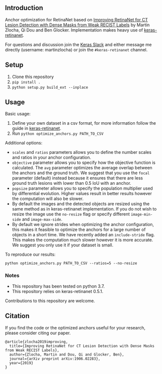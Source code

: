 ## Introduction

Anchor optimization for RetinaNet based on [Improving RetinaNet for CT Lesion Detection with Dense Masks from Weak RECIST Labels](https://arxiv.org/abs/1906.02283) by Martin Zlocha, Qi Dou and Ben Glocker.
Implementation makes heavy use of [keras-retinanet](https://github.com/fizyr/keras-retinanet).

For questions and discussion join the [Keras Slack](https://keras-slack-autojoin.herokuapp.com/) and either message me directly (username: martinzlocha) or join the `#keras-retinanet` channel.

## Setup

1. Clone this repository
1. `pip install .`
1. `python setup.py build_ext --inplace`

## Usage

Basic usage:

1. Define your own dataset in a csv format, for more information follow the guide in [keras-retinanet](https://github.com/fizyr/keras-retinanet#csv-datasets).
1. Run `python optimize_anchors.py PATH_TO_CSV` 

Additional options:

- `scales` and `ratios` parameters allows you to define the number scales and ratios in your anchor configuration.
- `objective` parameter allows you to specify how the objective function is calculated. The `avg` parameter optimizes the average overlap between the anchors and the ground truth. We suggest that you use the `focal` parameter (default) instead because it ensures that there are less ground truth lesions with lower than 0.5 IoU with an anchor.
- `popsize` parameter allows you to specify the population multiplier used by differential evolution. Higher values result in better results however the computation will also be slower.
- By default the images and the detected objects are resized using the same method as in keras-retinanet implementation. If you do not wish to resize the image use the `no-resize` flag or specify different `image-min-side` and `image-max-side`.
- By default we ignore strides when optimizing the anchor configuration, this makes it feasible to optimize the anchors for a large number of objects in a short time. We have recently added an `include-stride` flag. This makes the computation much slower however it is more accurate. We suggest you only use it if your dataset is small.

To reproduce our results:

`python optimize_anchors.py PATH_TO_CSV --ratios=5 --no-resize`

### Notes 

- This repository has been tested on python 3.7.
- This repository relies on keras-retinanet 0.5.1.

Contributions to this repository are welcome.

## Citation

If you find the code or the optimized anchors useful for your research, please consider citing our paper.

```
@article{zlocha2019improving,
  title={Improving RetinaNet for CT Lesion Detection with Dense Masks from Weak RECIST Labels},
  author={Zlocha, Martin and Dou, Qi and Glocker, Ben},
  journal={arXiv preprint arXiv:1906.02283},
  year={2019}
}
```
